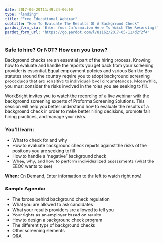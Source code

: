 ```yaml
---
date: 2017-06-20T11:49:34-06:00
type: "landing"
title: "Free Educational Webinar"
subtitle: "How To Evaluate The Results Of A Background Check"
pardot_form_cta: "Enter Your Information Here To Watch The Recording!"
pardot_form_url: "https://go.pardot.com/l/81162/2017-05-11/d2f2f4"
---
```


### Safe to hire? Or NOT? How can you know?

Background checks are an essential part of the hiring process. Knowing how to evaluate and handle the reports you get back from your screening provider is essential. Equal employment policies and various Ban the Box statutes around the country require you to adopt background screening procedures that are sensitive to individual-level circumstances. Meanwhile, you must consider the risks involved in the roles you are seeking to fill.

WorkBright invites you to watch the recording of a live webinar with the background screening experts of Proforma Screening Solutions. This session will help you better understand how to evaluate the results of a background check in order to make better hiring decisions, promote fair hiring practices, and manage your risks.

### You’ll learn:

- What to check for and why
- How to evaluate background check reports against the risks of the positions you are seeking to fill
- How to handle a “negative” background check
- When, why, and how to perform individualized assessments (what the EEOC wants to see)

**When:** On Demand, Enter information to the left to watch right now!

### Sample Agenda:

- The forces behind background check regulation
- What you are allowed to ask candidates
- What your results providers are allowed to tell you
- Your rights as an employer based on results
- How to design a background check program
- The different type of background checks
- Other screening elements
- Q&A